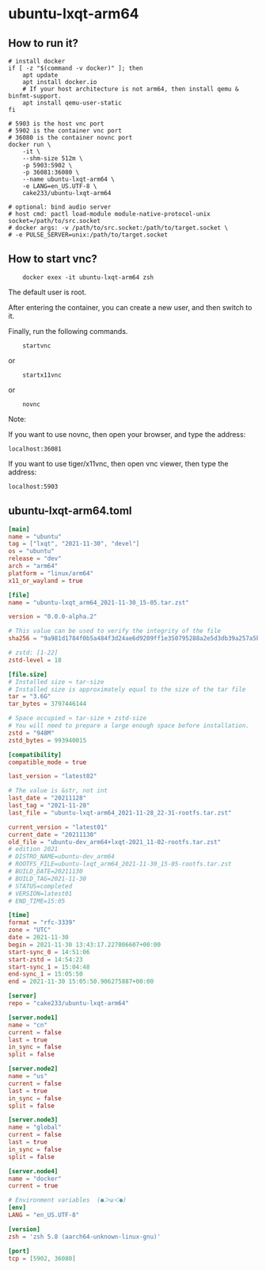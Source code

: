 # ubuntu-lxqt-arm64

## How to run it?

```shell
# install docker
if [ -z "$(command -v docker)" ]; then
    apt update
    apt install docker.io
    # If your host architecture is not arm64, then install qemu & binfmt-support.
    apt install qemu-user-static
fi

# 5903 is the host vnc port
# 5902 is the container vnc port
# 36080 is the container novnc port
docker run \
    -it \
    --shm-size 512m \
    -p 5903:5902 \
    -p 36081:36080 \
    --name ubuntu-lxqt-arm64 \
    -e LANG=en_US.UTF-8 \
    cake233/ubuntu-lxqt-arm64

# optional: bind audio server
# host cmd: pactl load-module module-native-protocol-unix socket=/path/to/src.socket
# docker args: -v /path/to/src.socket:/path/to/target.socket \
# -e PULSE_SERVER=unix:/path/to/target.socket

```

## How to start vnc?

```shell
    docker exex -it ubuntu-lxqt-arm64 zsh
```

The default user is root.

After entering the container, you can create a new user, and then switch to it.

Finally, run the following commands.

```shell
    startvnc
```

or

```shell
    startx11vnc
```

or

```shell
    novnc
```

Note:

If you want to use novnc, then open your browser, and type the address:

```
localhost:36081
```

If you want to use tiger/x11vnc, then open vnc viewer, then type the address:

```
localhost:5903
```

## ubuntu-lxqt-arm64.toml

```toml
[main]
name = "ubuntu"
tag = ["lxqt", "2021-11-30", "devel"]
os = "ubuntu"
release = "dev"
arch = "arm64"
platform = "linux/arm64"
x11_or_wayland = true

[file]
name = "ubuntu-lxqt_arm64_2021-11-30_15-05.tar.zst"

version = "0.0.0-alpha.2"

# This value can be used to verify the integrity of the file
sha256 = "9a981d1784f0b5a484f3d24ae6d9209ff1e350795288a2e5d3db39a257a5b62d"

# zstd: [1-22]
zstd-level = 18

[file.size]
# Installed size ≈ tar-size
# Installed size is approximately equal to the size of the tar file
tar = "3.6G"
tar_bytes = 3797446144

# Space occupied ≈ tar-size + zstd-size
# You will need to prepare a large enough space before installation.
zstd = "948M"
zstd_bytes = 993940015

[compatibility]
compatible_mode = true

last_version = "latest02"

# The value is &str, not int
last_date = "20211128"
last_tag = "2021-11-28"
last_file = "ubuntu-lxqt-arm64_2021-11-28_22-31-rootfs.tar.zst"

current_version = "latest01"
current_date = "20211130"
old_file = "ubuntu-dev_arm64+lxqt-2021_11-02-rootfs.tar.zst"
# edition 2021
# DISTRO_NAME=ubuntu-dev_arm64
# ROOTFS_FILE=ubuntu-lxqt_arm64_2021-11-30_15-05-rootfs.tar.zst
# BUILD_DATE=20211130
# BUILD_TAG=2021-11-30
# STATUS=completed
# VERSION=latest01
# END_TIME=15:05

[time]
format = "rfc-3339"
zone = "UTC"
date = 2021-11-30
begin = 2021-11-30 13:43:17.227806607+00:00
start-sync_0 = 14:51:06
start-zstd = 14:54:23
start-sync_1 = 15:04:48
end-sync_1 = 15:05:50
end = 2021-11-30 15:05:50.906275887+00:00

[server]
repo = "cake233/ubuntu-lxqt-arm64"

[server.node1]
name = "cn"
current = false
last = true
in_sync = false
split = false

[server.node2]
name = "us"
current = false
last = true
in_sync = false
split = false

[server.node3]
name = "global"
current = false
last = true
in_sync = false
split = false

[server.node4]
name = "docker"
current = true

# Environment variables  (●＞ω＜●)
[env]
LANG = "en_US.UTF-8"

[version]
zsh = 'zsh 5.8 (aarch64-unknown-linux-gnu)'

[port]
tcp = [5902, 36080]
```
